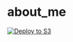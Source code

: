 # about_me

[![Deploy to S3](https://github.com/hekki/about_me/actions/workflows/main.yml/badge.svg?branch=master)](https://github.com/hekki/about_me/actions/workflows/main.yml)
